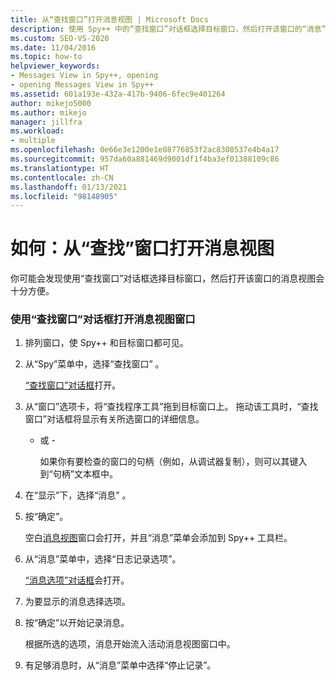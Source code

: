 ```yaml
---
title: 从“查找窗口”打开消息视图 | Microsoft Docs
description: 使用 Spy++ 中的“查找窗口”对话框选择目标窗口，然后打开该窗口的“消息”视图。
ms.custom: SEO-VS-2020
ms.date: 11/04/2016
ms.topic: how-to
helpviewer_keywords:
- Messages View in Spy++, opening
- opening Messages View in Spy++
ms.assetid: 601a193e-432a-417b-9406-6fec9e401264
author: mikejo5000
ms.author: mikejo
manager: jillfra
ms.workload:
- multiple
ms.openlocfilehash: 0e66e3e1200e1e08776853f2ac8308537e4b4a17
ms.sourcegitcommit: 957da60a881469d9001df1f4ba3ef01388109c86
ms.translationtype: HT
ms.contentlocale: zh-CN
ms.lasthandoff: 01/13/2021
ms.locfileid: "98148905"
---
```

# <a name="how-to-open-messages-view-from-find-window"></a>如何：从“查找”窗口打开消息视图
你可能会发现使用“查找窗口”对话框选择目标窗口，然后打开该窗口的消息视图会十分方便。

### <a name="to-open-a-messages-view-window-using-the-find-window-dialog-box"></a>使用“查找窗口”对话框打开消息视图窗口

1. 排列窗口，使 Spy++ 和目标窗口都可见。

2. 从“Spy”菜单中，选择“查找窗口” 。

    [“查找窗口”对话框](../debugger/find-window-dialog-box.md)打开。

3. 从“窗口”选项卡，将“查找程序工具”拖到目标窗口上。 拖动该工具时，“查找窗口”对话框将显示有关所选窗口的详细信息。

   - 或 -

     如果你有要检查的窗口的句柄（例如，从调试器复制），则可以其键入到“句柄”文本框中。

4. 在“显示”下，选择“消息” 。

5. 按“确定”。

    空白[消息视图](../debugger/messages-view.md)窗口会打开，并且“消息”菜单会添加到 Spy++ 工具栏。

6. 从“消息”菜单中，选择“日志记录选项”。

    [“消息选项”对话框](../debugger/message-options-dialog-box.md)会打开。

7. 为要显示的消息选择选项。

8. 按“确定”以开始记录消息。

    根据所选的选项，消息开始流入活动消息视图窗口中。

9. 有足够消息时，从“消息”菜单中选择“停止记录”。
